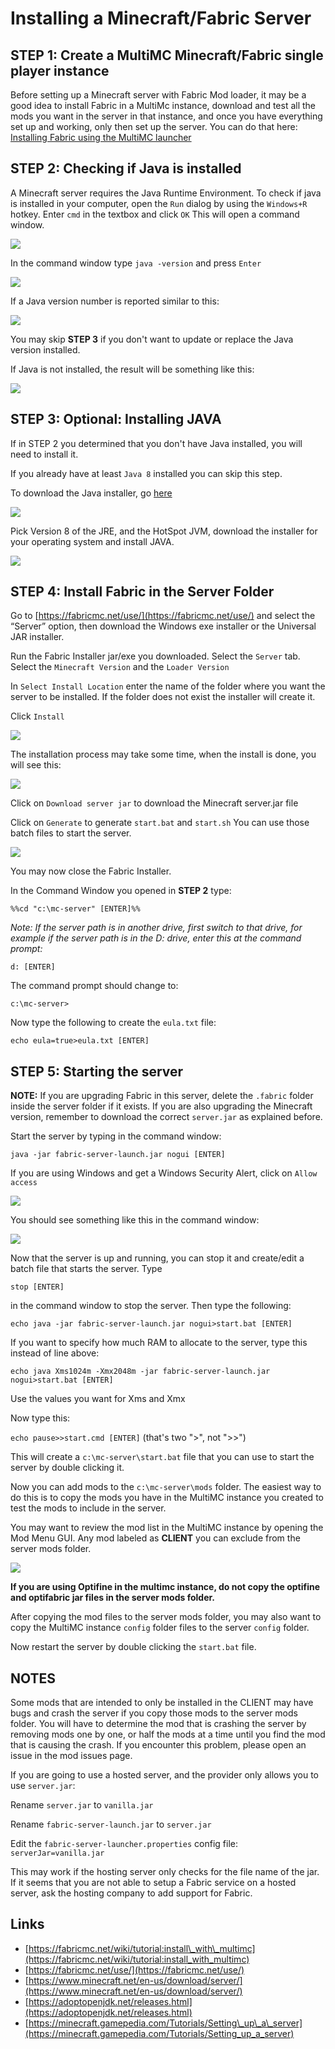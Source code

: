 # Installing a Minecraft/Fabric Server

## STEP 1: Create a MultiMC Minecraft/Fabric single player instance

Before setting up a Minecraft server with Fabric Mod loader, it may be a good idea to install Fabric in a MultiMc instance, download and test all the mods you want in the server in that instance, and once you have everything set up and working, only then set up the server. You can do that here: [Installing Fabric using the MultiMC launcher](install_with_multimc.md)

## STEP 2: Checking if Java is installed

A Minecraft server requires the Java Runtime Environment. To check if java is installed in your computer, open the `Run` dialog by using the `Windows+R` hotkey. Enter `cmd` in the textbox and click `OK` This will open a command window.

![](../.gitbook/assets/install_server_06.jpg)

In the command window type `java -version` and press `Enter`

![](../.gitbook/assets/install_server_07%20%282%29.jpg)

If a Java version number is reported similar to this:

![](../.gitbook/assets/install_server_08%20%281%29.jpg)

You may skip **STEP 3** if you don't want to update or replace the Java version installed.

If Java is not installed, the result will be something like this:

![](../.gitbook/assets/install_server_09.jpg)

## STEP 3: Optional: Installing JAVA

If in STEP 2 you determined that you don't have Java installed, you will need to install it.

If you already have at least `Java 8` installed you can skip this step.

To download the Java installer, go [here](https://adoptopenjdk.net/releases.html)

![](../.gitbook/assets/install_server_10%20%282%29.jpg)

Pick Version 8 of the JRE, and the HotSpot JVM, download the installer for your operating system and install JAVA.

![](../.gitbook/assets/install_server_10a%20%282%29.jpg)

## STEP 4: Install Fabric in the Server Folder

Go to [https://fabricmc.net/use/](https://fabricmc.net/use/) and select the “Server” option, then download the Windows exe installer or the Universal JAR installer.

Run the Fabric Installer jar/exe you downloaded. Select the `Server` tab. Select the `Minecraft Version` and the `Loader Version`

In `Select Install Location` enter the name of the folder where you want the server to be installed. If the folder does not exist the installer will create it.

Click `Install`

![](../.gitbook/assets/install_server_01.jpg)

The installation process may take some time, when the install is done, you will see this:

![](../.gitbook/assets/install_server_02%20%281%29.jpg)

Click on `Download server jar` to download the Minecraft server.jar file

Click on `Generate` to generate `start.bat` and `start.sh` You can use those batch files to start the server.

![](../.gitbook/assets/install_server_03%20%282%29.jpg)

You may now close the Fabric Installer.

In the Command Window you opened in **STEP 2** type:

`%%cd "c:\mc-server" [ENTER]%%`

_Note: If the server path is in another drive, first switch to that drive, for example if the server path is in the D: drive, enter this at the command prompt:_

`d: [ENTER]`

The command prompt should change to:

`c:\mc-server>`

Now type the following to create the `eula.txt` file:

`echo eula=true>eula.txt [ENTER]`

## STEP 5: Starting the server

**NOTE:** If you are upgrading Fabric in this server, delete the `.fabric` folder inside the server folder if it exists. If you are also upgrading the Minecraft version, remember to download the correct `server.jar` as explained before.

Start the server by typing in the command window:

`java -jar fabric-server-launch.jar nogui [ENTER]`

If you are using Windows and get a Windows Security Alert, click on `Allow access`

![](../.gitbook/assets/install_server_13%20%282%29.jpg)

You should see something like this in the command window:

![](../.gitbook/assets/install_server_14.jpg)

Now that the server is up and running, you can stop it and create/edit a batch file that starts the server. Type

`stop [ENTER]`

in the command window to stop the server. Then type the following:

`echo java -jar fabric-server-launch.jar nogui>start.bat [ENTER]`

If you want to specify how much RAM to allocate to the server, type this instead of line above:

`echo java Xms1024m -Xmx2048m -jar fabric-server-launch.jar nogui>start.bat [ENTER]`

Use the values you want for Xms and Xmx

Now type this:

`echo pause>>start.cmd [ENTER]` \(that's two "&gt;", not "&gt;&gt;"\)

This will create a `c:\mc-server\start.bat` file that you can use to start the server by double clicking it.

Now you can add mods to the `c:\mc-server\mods` folder. The easiest way to do this is to copy the mods you have in the MultiMC instance you created to test the mods to include in the server.

You may want to review the mod list in the MultiMC instance by opening the Mod Menu GUI. Any mod labeled as **CLIENT** you can exclude from the server mods folder.

![](../.gitbook/assets/install_server_15%20%281%29.jpg)

**If you are using Optifine in the multimc instance, do not copy the optifine and optifabric jar files in the server mods folder.**

After copying the mod files to the server mods folder, you may also want to copy the MultiMC instance `config` folder files to the server `config` folder.

Now restart the server by double clicking the `start.bat` file.

## NOTES

Some mods that are intended to only be installed in the CLIENT may have bugs and crash the server if you copy those mods to the server mods folder. You will have to determine the mod that is crashing the server by removing mods one by one, or half the mods at a time until you find the mod that is causing the crash. If you encounter this problem, please open an issue in the mod issues page.

If you are going to use a hosted server, and the provider only allows you to use `server.jar`:

Rename `server.jar` to `vanilla.jar`

Rename `fabric-server-launch.jar` to `server.jar`

Edit the `fabric-server-launcher.properties` config file: `serverJar=vanilla.jar`

This may work if the hosting server only checks for the file name of the jar. If it seems that you are not able to setup a Fabric service on a hosted server, ask the hosting company to add support for Fabric.

## Links

* [https://fabricmc.net/wiki/tutorial:install\_with\_multimc](https://fabricmc.net/wiki/tutorial:install_with_multimc)
* [https://fabricmc.net/use/](https://fabricmc.net/use/)
* [https://www.minecraft.net/en-us/download/server/](https://www.minecraft.net/en-us/download/server/)
* [https://adoptopenjdk.net/releases.html](https://adoptopenjdk.net/releases.html)
* [https://minecraft.gamepedia.com/Tutorials/Setting\_up\_a\_server](https://minecraft.gamepedia.com/Tutorials/Setting_up_a_server)

